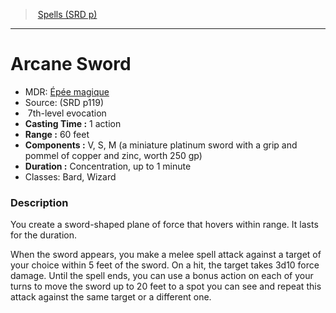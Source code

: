 ﻿---
!SpellItem
Family: SpellVO
Level: 7
Type: evocation
CastingTime: 1 action
Range: 60 feet
Components: V, S, M (a miniature platinum sword with a grip and pommel of copper and zinc, worth 250 gp)
Duration: Concentration, up to 1 minute
Classes: Bard, Wizard
Id: spells_vo.md#arcane-sword
ParentLink: spells_vo.md#spells-srd-p
Name: Arcane Sword
ParentName: Spells (SRD p)
NameLevel: 1
AltName: '[Épée magique](hd_spells_epee_magique.md)'
Source: (SRD p119)
Attributes: {}
AttributesDictionary: >+
  {}

---
> [Spells (SRD p)](srd_spells.md)

---

# Arcane Sword

- MDR: [Épée magique](hd_spells_epee_magique.md)
- Source: (SRD p119)
-  7th-level evocation
- **Casting Time :** 1 action
- **Range :** 60 feet
- **Components :** V, S, M (a miniature platinum sword with a grip and pommel of copper and zinc, worth 250 gp)
- **Duration :** Concentration, up to 1 minute
- Classes: Bard, Wizard

### Description

You create a sword-shaped plane of force that hovers within range. It lasts for the duration.

When the sword appears, you make a melee spell attack against a target of your choice within 5 feet of the sword. On a hit, the target takes 3d10 force damage. Until the spell ends, you can use a bonus action on each of your turns to move the sword up to 20 feet to a spot you can see and repeat this attack against the same target or a different one.

